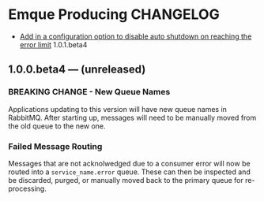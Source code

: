 # Emque Producing CHANGELOG

- [Add in a configuration option to disable auto shutdown on reaching the error limit](https://github.com/emque/emque-consuming/pull/58) 1.0.1.beta4

## 1.0.0.beta4 — (unreleased)

### BREAKING CHANGE - New Queue Names
Applications updating to this version will have new queue names in RabbitMQ.
After starting up, messages will need to be manually moved
from the old queue to the new one.

### Failed Message Routing
Messages that are not acknolwedged due to a consumer error will now be routed
into a `service_name.error` queue. These can then be inspected and be discarded,
purged, or manually moved back to the primary queue for re-processing.
